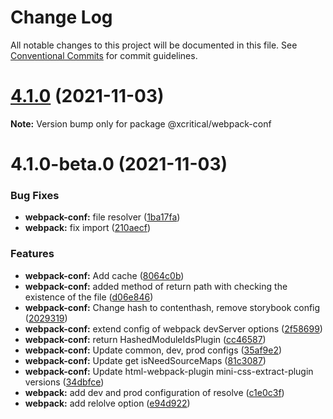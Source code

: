 # Change Log

All notable changes to this project will be documented in this file.
See [Conventional Commits](https://conventionalcommits.org) for commit guidelines.

# [4.1.0](https://github.com/xcritical-software/xc-front-presets/compare/@xcritical/webpack-conf@4.1.0-beta.0...@xcritical/webpack-conf@4.1.0) (2021-11-03)

**Note:** Version bump only for package @xcritical/webpack-conf





# 4.1.0-beta.0 (2021-11-03)


### Bug Fixes

* **webpack-conf:** file resolver ([1ba17fa](https://github.com/xcritical-software/xc-front-presets/commit/1ba17fa047b66d35f0ec0537efcc6408d4e91734))
* **webpack:** fix import ([210aecf](https://github.com/xcritical-software/xc-front-presets/commit/210aecf225b01b574f9d903ea5687be29fd6a228))


### Features

* **webpack-conf:** Add cache ([8064c0b](https://github.com/xcritical-software/xc-front-presets/commit/8064c0b038b0d121140ba8a258e02097fb4c607c))
* **webpack-conf:** added method of return path with checking the existence of the file ([d06e846](https://github.com/xcritical-software/xc-front-presets/commit/d06e846ffd57a0929161de351538df4cac779291))
* **webpack-conf:** Change hash to contenthash, remove storybook config ([2029319](https://github.com/xcritical-software/xc-front-presets/commit/20293198452a13cafc5c1e680f6502a8b85760cc))
* **webpack-conf:** extend config of webpack devServer options ([2f58699](https://github.com/xcritical-software/xc-front-presets/commit/2f586998b0f19b238e375e7f82c03dce23d65bf4))
* **webpack-conf:** return HashedModuleIdsPlugin ([cc46587](https://github.com/xcritical-software/xc-front-presets/commit/cc465874b63a5f14d5561f8a88b7ba2446d214d2))
* **webpack-conf:** Update common, dev, prod configs ([35af9e2](https://github.com/xcritical-software/xc-front-presets/commit/35af9e2b3f17956b366d62b9b6ed062bd86d4344))
* **webpack-conf:** Update get isNeedSourceMaps ([81c3087](https://github.com/xcritical-software/xc-front-presets/commit/81c3087675db9324721942a040cd441bbdcb24af))
* **webpack-conf:** Update html-webpack-plugin mini-css-extract-plugin versions ([34dbfce](https://github.com/xcritical-software/xc-front-presets/commit/34dbfcea0892d1099e68ba3e8582294d5a57f41d))
* **webpack:** add dev and prod configuration of resolve ([c1e0c3f](https://github.com/xcritical-software/xc-front-presets/commit/c1e0c3fed672bfb22ed3ddf0654ac5e9d9057ec2))
* **webpack:** add relolve option ([e94d922](https://github.com/xcritical-software/xc-front-presets/commit/e94d922c615b7d4669bc53ce1de3be93a3f80581))
